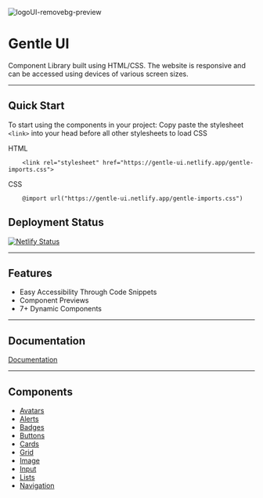 ![logoUI-removebg-preview](https://img.icons8.com/stickers/60/000000/g.png)

# Gentle UI

Component Library built using HTML/CSS.
The website is responsive and can be accessed using devices of various screen sizes.

---

## Quick Start

To start using the components in your project: Copy paste the stylesheet `<link>` into your head before all other stylesheets to load CSS


HTML
```
    <link rel="stylesheet" href="https://gentle-ui.netlify.app/gentle-imports.css">
```

CSS
```
    @import url("https://gentle-ui.netlify.app/gentle-imports.css")
```
    
## Deployment Status
 [![Netlify Status](https://api.netlify.com/api/v1/badges/7b36e178-fb6e-4c9d-abc7-4b39247a3c65/deploy-status)](https://gentle-ui.netlify.app/)

---

## Features

- Easy Accessibility Through Code Snippets
- Component Previews
- 7+ Dynamic Components

---

## Documentation

[Documentation](https://gentle-ui.netlify.app/documentation/alerts.html)

----

## Components

- [Avatars](https://gentle-ui.netlify.app/documentation/avatars.html)
- [Alerts](https://gentle-ui.netlify.app/documentation/alerts.html)
- [Badges](https://gentle-ui.netlify.app/documentation/badges.html)
- [Buttons](https://gentle-ui.netlify.app/documentation/badges.html)
- [Cards](https://gentle-ui.netlify.app/documentation/cards.html)
- [Grid](https://gentle-ui.netlify.app/documentation/images.html)
- [Image](https://gentle-ui.netlify.app/documentation/images.html)
- [Input](https://gentle-ui.netlify.app/documentation/images.html)
- [Lists](https://gentle-ui.netlify.app/documentation/images.html)
- [Navigation](https://gentle-ui.netlify.app/documentation/images.html)


